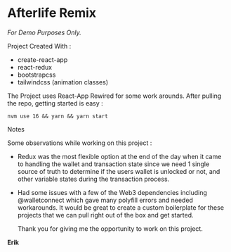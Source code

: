# Afterlife Remix

_For Demo Purposes Only._

Project Created With :

- create-react-app
- react-redux
- bootstrapcss
- tailwindcss (animation classes)

The Project uses React-App Rewired for some work arounds. After pulling the
repo, getting started is easy :

```
nvm use 16 && yarn && yarn start

```

Notes

Some observations while working on this project :

- Redux was the most flexible option at the end of the day when it came to
  handling the wallet and transaction state since we need 1 single source of
  truth to determine if the users wallet is unlocked or not, and other variable
  states during the transaction process.

- Had some issues with a few of the Web3 dependencies including @walletconnect
  which gave many polyfill errors and needed workarounds. It would be great to
  create a custom boilerplate for these projects that we can pull right out of
  the box and get started.

  Thank you for giving me the opportunity to work on this project.

**Erik**
